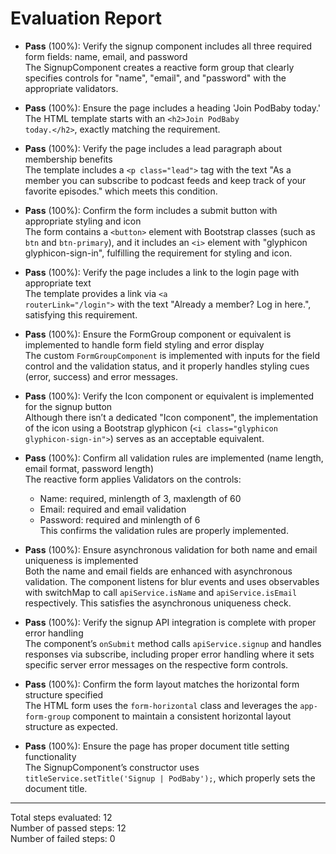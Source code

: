 # Evaluation Report

- **Pass** (100%): Verify the signup component includes all three required form fields: name, email, and password  
  The SignupComponent creates a reactive form group that clearly specifies controls for "name", "email", and "password" with the appropriate validators.

- **Pass** (100%): Ensure the page includes a heading 'Join PodBaby today.'  
  The HTML template starts with an <code>&lt;h2&gt;Join PodBaby today.&lt;/h2&gt;</code>, exactly matching the requirement.

- **Pass** (100%): Verify the page includes a lead paragraph about membership benefits  
  The template includes a <code>&lt;p class="lead"&gt;</code> tag with the text "As a member you can subscribe to podcast feeds and keep track of your favorite episodes." which meets this condition.

- **Pass** (100%): Confirm the form includes a submit button with appropriate styling and icon  
  The form contains a <code>&lt;button&gt;</code> element with Bootstrap classes (such as <code>btn</code> and <code>btn-primary</code>), and it includes an <code>&lt;i&gt;</code> element with "glyphicon glyphicon-sign-in", fulfilling the requirement for styling and icon.

- **Pass** (100%): Verify the page includes a link to the login page with appropriate text  
  The template provides a link via <code>&lt;a routerLink="/login"&gt;</code> with the text "Already a member? Log in here.", satisfying this requirement.

- **Pass** (100%): Ensure the FormGroup component or equivalent is implemented to handle form field styling and error display  
  The custom <code>FormGroupComponent</code> is implemented with inputs for the field control and the validation status, and it properly handles styling cues (error, success) and error messages.

- **Pass** (100%): Verify the Icon component or equivalent is implemented for the signup button  
  Although there isn’t a dedicated "Icon component", the implementation of the icon using a Bootstrap glyphicon (<code>&lt;i class="glyphicon glyphicon-sign-in"&gt;</code>) serves as an acceptable equivalent.

- **Pass** (100%): Confirm all validation rules are implemented (name length, email format, password length)  
  The reactive form applies Validators on the controls:
  - Name: required, minlength of 3, maxlength of 60  
  - Email: required and email validation  
  - Password: required and minlength of 6  
  This confirms the validation rules are properly implemented.

- **Pass** (100%): Ensure asynchronous validation for both name and email uniqueness is implemented  
  Both the name and email fields are enhanced with asynchronous validation. The component listens for blur events and uses observables with switchMap to call <code>apiService.isName</code> and <code>apiService.isEmail</code> respectively. This satisfies the asynchronous uniqueness check.

- **Pass** (100%): Verify the signup API integration is complete with proper error handling  
  The component’s <code>onSubmit</code> method calls <code>apiService.signup</code> and handles responses via subscribe, including proper error handling where it sets specific server error messages on the respective form controls.

- **Pass** (100%): Confirm the form layout matches the horizontal form structure specified  
  The HTML form uses the <code>form-horizontal</code> class and leverages the <code>app-form-group</code> component to maintain a consistent horizontal layout structure as expected.

- **Pass** (100%): Ensure the page has proper document title setting functionality  
  The SignupComponent’s constructor uses <code>titleService.setTitle('Signup | PodBaby');</code>, which properly sets the document title.

---

Total steps evaluated: 12  
Number of passed steps: 12  
Number of failed steps: 0